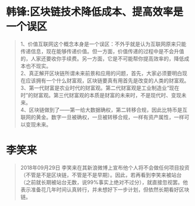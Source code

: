 
韩锋:区块链技术降低成本、提高效率是一个误区
===
>1、价值互联网这个概念本身是一个误区：不外乎就是认为互联网原来只能传递信息，现在能够传递价值。但一方面，价值传递的过程中是不会升值的，人家还要收你手续费。另一方面，它是不可能帮你提高效率的，降低成本也不现实。  
>2、真正解开区块链所谓未来前景和应用的问题，首先，大家必须要明白现在应该拥有一个什么财富观，区块链要真有用首先是改变的人类的财富观。  
>3、第一代财富是农业时代的财富观。第二代财富观是工业制造业“现在时”的财富观。第三代财富观的本质是财富的未来时，不是现代时、变现未来。   
>4、区块链做到了——第一给大数据确权，第二转移合规，因此比特币是互联网的黄金。数字一旦被确权，一旦被转移合规，一样有资产属性，一样可以变现未来。


李笑来
===
>2018年09月29日 李笑来在其新浪微博上宣布他个人将不会做任何项目投资（不管是不是区块链，不管是不是早期）。因此，若再看到李笑来被站台（之前就长期被站台无数，说99%事实上绝对不过分），就直接忽视罢。他表示准备花几年时间认真转行，并未想好下一步计划，但依然长期看好区块链。

